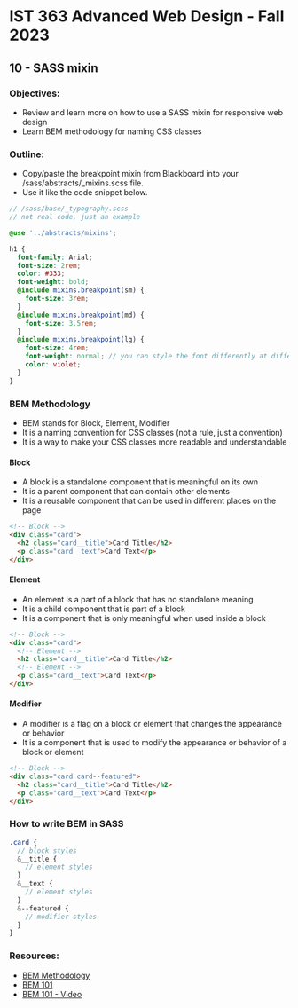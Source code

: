 # IST 363 Advanced Web Design - Fall 2023

## 10 - SASS mixin

### Objectives:
* Review and learn more on how to use a SASS mixin for responsive web design
* Learn BEM methodology for naming CSS classes

### Outline:
* Copy/paste the breakpoint mixin from Blackboard into your /sass/abstracts/_mixins.scss file.
* Use it like the code snippet below.

```scss
// /sass/base/_typography.scss
// not real code, just an example

@use '../abstracts/mixins';

h1 {
  font-family: Arial;
  font-size: 2rem;
  color: #333;
  font-weight: bold;
  @include mixins.breakpoint(sm) {
    font-size: 3rem;
  }
  @include mixins.breakpoint(md) {
    font-size: 3.5rem;
  }
  @include mixins.breakpoint(lg) {
    font-size: 4rem;
    font-weight: normal; // you can style the font differently at different breakpoints
    color: violet;
  }
}

```

### BEM Methodology

* BEM stands for Block, Element, Modifier
* It is a naming convention for CSS classes (not a rule, just a convention)
* It is a way to make your CSS classes more readable and understandable

#### Block

* A block is a standalone component that is meaningful on its own
* It is a parent component that can contain other elements
* It is a reusable component that can be used in different places on the page

```html
<!-- Block -->
<div class="card">
  <h2 class="card__title">Card Title</h2>
  <p class="card__text">Card Text</p>
</div>
```

#### Element

* An element is a part of a block that has no standalone meaning
* It is a child component that is part of a block
* It is a component that is only meaningful when used inside a block

```html
<!-- Block -->
<div class="card">
  <!-- Element -->
  <h2 class="card__title">Card Title</h2>
  <!-- Element -->
  <p class="card__text">Card Text</p>
</div>
```

#### Modifier

* A modifier is a flag on a block or element that changes the appearance or behavior
* It is a component that is used to modify the appearance or behavior of a block or element

```html
<!-- Block -->
<div class="card card--featured">
  <h2 class="card__title">Card Title</h2>
  <p class="card__text">Card Text</p>
</div>
```

### How to write BEM in SASS

```scss
.card {
  // block styles
  &__title {
    // element styles
  }
  &__text {
    // element styles
  }
  &--featured {
    // modifier styles
  }
}
```

### Resources:

* [BEM Methodology](http://getbem.com/introduction/)
* [BEM 101](https://css-tricks.com/bem-101/)
* [BEM 101 - Video](https://www.youtube.com/watch?v=er1JEDuPbZQ)